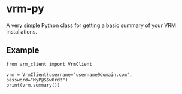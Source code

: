 # vrm-py

A very simple Python class for getting a basic summary of your VRM installations.

## Example

```
from vrm_client import VrmClient

vrm = VrmClient(username="username@domain.com", password="MyP@$$w0rd!")
print(vrm.summary())
```